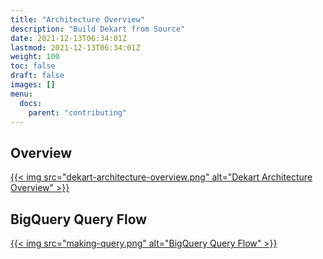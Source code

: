 ```yaml
---
title: "Architecture Overview"
description: "Build Dekart from Source"
date: 2021-12-13T06:34:01Z
lastmod: 2021-12-13T06:34:01Z
weight: 100
toc: false
draft: false
images: []
menu:
  docs:
    parent: "contributing"
---
```


## Overview

<a href="./dekart-architecture-overview.png">{{< img src="dekart-architecture-overview.png"  alt="Dekart Architecture Overview" >}}</a>

## BigQuery Query Flow

<a href="./making-query.png">{{< img src="making-query.png"  alt="BigQuery Query Flow" >}}</a>
